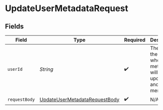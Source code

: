 # UpdateUserMetadataRequest


## Fields

| Field                                                                                     | Type                                                                                      | Required                                                                                  | Description                                                                               |
| ----------------------------------------------------------------------------------------- | ----------------------------------------------------------------------------------------- | ----------------------------------------------------------------------------------------- | ----------------------------------------------------------------------------------------- |
| `userId`                                                                                  | *String*                                                                                  | :heavy_check_mark:                                                                        | The ID of the user whose metadata will be updated and merged                              |
| `requestBody`                                                                             | [UpdateUserMetadataRequestBody](../../models/operations/UpdateUserMetadataRequestBody.md) | :heavy_check_mark:                                                                        | N/A                                                                                       |